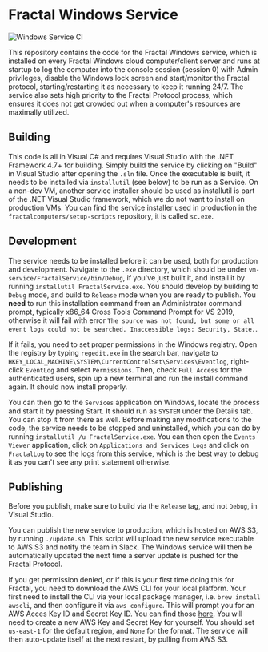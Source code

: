 # Fractal Windows Service

![Windows Service CI](https://github.com/fractalcomputers/vm-service/workflows/.NET%20CI/badge.svg)

This repository contains the code for the Fractal Windows service, which is installed on every Fractal Windows cloud computer/client server and runs at startup to log the computer into the console session (session 0) with Admin privileges, disable the Windows lock screen and start/monitor the Fractal protocol, starting/restarting it as necessary to keep it running 24/7. The service also sets high priority to the Fractal Protocol process, which ensures it does not get crowded out when a computer's resources are maximally utilized.

## Building

This code is all in Visual C# and requires Visual Studio with the .NET Framework 4.7+ for building. Simply build the service by clicking on "Build" in Visual Studio after opening the `.sln` file. Once the executable is built, it needs to be installed via `installutil` (see below) to be run as a Service. On a non-dev VM, another service installer should be used as installutil is part of the .NET Visual Studio framework, which we do not want to install on production VMs. You can find the service installer used in production in the `fractalcomputers/setup-scripts` repository, it is called `sc.exe`.

## Development

The service needs to be installed before it can be used, both for production and development. Navigate to the `.exe` directory, which should be under `vm-service/FractalService/bin/Debug`, if you've just built it, and install it by running `installutil FractalService.exe`. You should develop by building to `Debug` mode, and build to `Release` mode when you are ready to publish. You **need** to run this installation command from an Administrator command prompt, typically x86_64 Cross Tools Command Prompt for VS 2019, otherwise it will fail with error `The source was not found, but some or all event logs could not be searched. Inaccessible logs: Security, State.`.  

If it fails, you need to set proper permissions in the Windows registry. Open the registry by typing `regedit.exe` in the search bar, navigate to `HKEY_LOCAL_MACHINE\SYSTEM\CurrentControlSet\Services\Eventlog`, right-click `EventLog` and select `Permissions`. Then, check `Full Access` for the authenticated users, spin up a new terminal and run the install command again. It should now install properly.

You can then go to the `Services` application on Windows, locate the process and start it by pressing Start. It should run as `SYSTEM` under the Details tab. You can stop it from there as well. Before making any modifications to the code, the service needs to be stopped and uninstalled, which you can do by running `installutil /u FractalService.exe`. You can then open the `Events Viewer` application, click on `Applications and Services Logs` and click on `FractalLog` to see the logs from this service, which is the best way to debug it as you can't see any print statement otherwise.

## Publishing

Before you publish, make sure to build via the `Release` tag, and not `Debug`, in Visual Studio.

You can publish the new service to production, which is hosted on AWS S3, by running `./update.sh`. This script will upload the new service executable to AWS S3 and notify the team in Slack. The Windows service will then be automatically updated the next time a server update is pushed for the Fractal Protocol.

If you get permission denied, or if this is your first time doing this for Fractal, you need to download the AWS CLI for your local platform. Your first need to install the CLI via your local package manager, i.e. `brew install awscli`, and then configure it via `aws configure`. This will prompt you for an AWS Acces Key ID and Secret Key ID. You can find those [here](https://console.aws.amazon.com/iam/home?region=us-east-1#/users/UpdateServer?section=security_credentials). You will need to create a new AWS Key and Secret Key for yourself. You should set `us-east-1` for the default region, and `None` for the format. The service will then auto-update itself at the next restart, by pulling from AWS S3.
